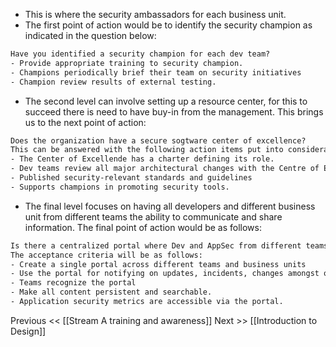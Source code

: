 - This is where the security ambassadors for each business unit. 
- The first point of action would be to identify the security champion as indicated in the question below:
```txt
Have you identified a security champion for each dev team?
- Provide appropriate training to security champion.
- Champions periodically brief their team on security initiatives
- Champion review results of external testing.
```
- The second level can involve setting up a resource center, for this to succeed there is need to have buy-in from the management. This brings us to the next point of action:
```txt
Does the organization have a secure sogtware center of excellence?
This can be answered with the following action items put into consideration
- The Center of Excellende has a charter defining its role.
- Dev teams review all major architectural changes with the Centre of Excellence.
- Published security-relevant standards and guidelines
- Supports champions in promoting security tools.
```
- The final level focuses on having all developers and different business unit from different teams the ability to communicate and share information. The final point of action would be as follows:
```txt
Is there a centralized portal where Dev and AppSec from different teams and business units are able to communicate and share information?
The acceptance criteria will be as follows:
- Create a single portal across different teams and business units
- Use the portal for notifying on updates, incidents, changes amongst other cases.
- Teams recognize the portal
- Make all content persistent and searchable.
- Application security metrics are accessible via the portal.
```


Previous << [[Stream A training and awareness]]
Next >> [[Introduction to Design]]